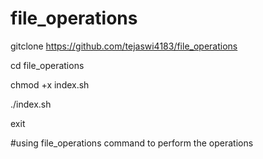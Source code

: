 # file_operations

gitclone https://github.com/tejaswi4183/file_operations

cd file_operations

chmod +x index.sh

./index.sh

exit

#using file_operations command to perform the operations

